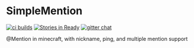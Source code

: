 # SimpleMention
[![ci builds](https://travis-ci.org/lasercar/SimpleMention.svg)](https://travis-ci.org/lasercar/SimpleMention)
[![Stories in Ready](https://badge.waffle.io/lasercar/SimpleMention.svg?label=ready&title=Ready)](http://waffle.io/lasercar/SimpleMention)
[![gitter chat](https://badges.gitter.im/lasercar/SpectateTP.svg)](https://gitter.im/lasercar/SpectateTP)

@Mention in minecraft, with nickname, ping, and multiple mention support
